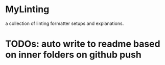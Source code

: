 # MyLinting
a collection of linting formatter setups and explanations.

# TODOs: auto write to readme based on inner folders on github push
